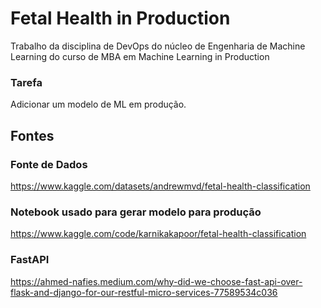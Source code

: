 # Fetal Health in Production
Trabalho da disciplina de DevOps do núcleo de Engenharia de Machine Learning do curso de MBA em Machine Learning in Production

### Tarefa
Adicionar um modelo de ML em produção.



## Fontes
### Fonte de Dados
<https://www.kaggle.com/datasets/andrewmvd/fetal-health-classification>
### Notebook usado para gerar modelo para produção
<https://www.kaggle.com/code/karnikakapoor/fetal-health-classification>
### FastAPI
<https://ahmed-nafies.medium.com/why-did-we-choose-fast-api-over-flask-and-django-for-our-restful-micro-services-77589534c036>